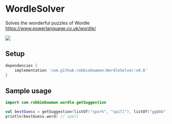 # WordleSolver
Solves the wonderful puzzles of Wordle https://www.powerlanguage.co.uk/wordle/

[![](https://jitpack.io/v/robbiebowman/WordleSolver.svg)](https://jitpack.io/#robbiebowman/WordleSolver)

## Setup
```groovy
dependencies {
    implementation 'com.github.robbiebowman:WordleSolver:v0.8'
}
```
## Sample usage
```kotlin
import com.robbiebowman.wordle.getSuggestion
```
```kotlin
val bestGuess = getSuggestion(listOf("spork", "spill"), listOf("ggbbb", "ggbgg"), hardMode=true)
println(bestGuess.word) // spell

```